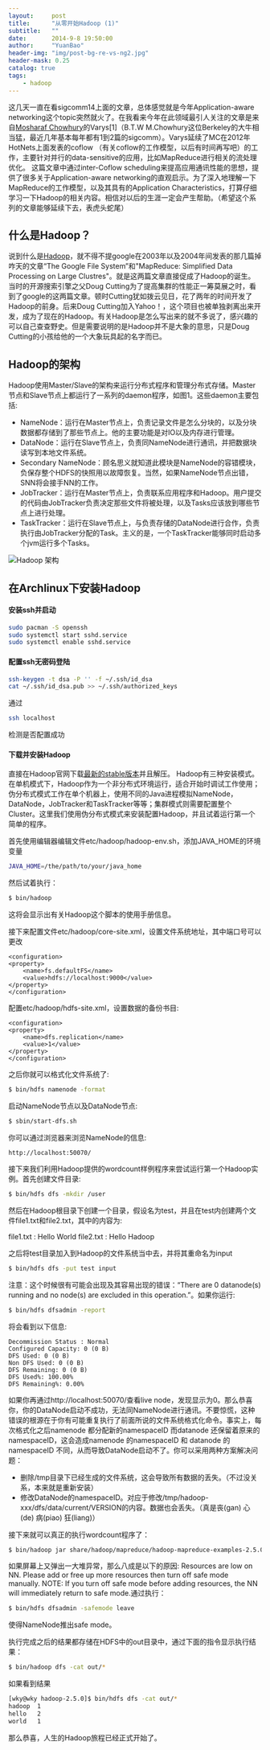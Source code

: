 ```yaml
---
layout:     post
title:      "从零开始Hadoop (1)"
subtitle:   ""
date:       2014-9-8 19:50:00
author:     "YuanBao"
header-img: "img/post-bg-re-vs-ng2.jpg"
header-mask: 0.25
catalog: true
tags:
    - hadoop
---
```


这几天一直在看sigcomm14上面的文章，总体感觉就是今年Application-aware networking这个topic突然就火了。在我看来今年在此领域最引人关注的文章是来自[Mosharaf Chowhury](http://www.mosharaf.com/)的Varys[1]（B.T.W  M.Chowhury这位Berkeley的大牛相当猛，最近几年基本每年都有1到2篇的sigcomm）。Varys延续了MC在2012年HotNets上面发表的coflow （有关coflow的工作模型，以后有时间再写吧）的工作，主要针对并行的data-sensitive的应用，比如MapReduce进行相关的流处理优化。
这篇文章中通过inter-Coflow scheduling来提高应用通讯性能的思想，提供了很多关于Application-aware networking的直观启示。为了深入地理解一下MapReduce的工作模型，以及其具有的Application Characteristics，打算仔细学习一下Hadoop的相关内容。相信对以后的生涯一定会产生帮助。（希望这个系列的文章能够延续下去，表虎头蛇尾）

## 什么是Hadoop？
说到什么是[Hadoop](http://hadoop.apache.org/)，就不得不提google在2003年以及2004年间发表的那几篇掉咋天的文章“The Google File System”和"MapReduce: Simplified Data Processing on Large Clustres"。就是这两篇文章直接促成了Hadoop的诞生。当时的开源搜索引擎之父Doug Cutting为了提高集群的性能正一筹莫展之时，看到了google的这两篇文章。顿时Cutting犹如拨云见日，花了两年的时间开发了Hadoop的前身。后来Doug Cutting加入Yahoo！，这个项目也被单独剥离出来开发，成为了现在的Hadoop。有关Hadoop是怎么写出来的就不多说了，感兴趣的可以自己查查野史。但是需要说明的是Hadoop并不是大象的意思，只是Doug Cutting的小孩给他的一个大象玩具起的名字而已。

## Hadoop的架构
Hadoop使用Master/Slave的架构来运行分布式程序和管理分布式存储。Master节点和Slave节点上都运行了一系列的daemon程序，如图1。这些daemon主要包括:

 - NameNode：运行在Master节点上，负责记录文件是怎么分块的，以及分块数据都存储到了那些节点上。他的主要功能是对IO以及内存进行管理。
 - DataNode：运行在Slave节点上，负责同NameNode进行通讯，并把数据块读写到本地文件系统。
 - Secondary NameNode：顾名思义就知道此模块是NameNode的容错模块，负保存整个HDFS的快照用以故障恢复。当然，如果NameNode节点出错，SNN将会接手NN的工作。
 - JobTracker：运行在Master节点上，负责联系应用程序和Hadoop。用户提交的代码由JobTracker负责决定那些文件将被处理，以及Tasks应该放到哪些节点上进行处理。
 - TaskTracker：运行在Slave节点上，与负责存储的DataNode进行合作，负责执行由JobTracker分配的Task。主义的是，一个TaskTracker能够同时启动多个jvm运行多个Tasks。

![Hadoop 架构](/img/Hadoop.png)

## 在Archlinux下安装Hadoop
#### 安装ssh并启动

```bash
sudo pacman -S openssh
sudo systemctl start sshd.service
sudo systemctl enable sshd.service
```

#### 配置ssh无密码登陆

```bash
ssh-keygen -t dsa -P '' -f ~/.ssh/id_dsa
cat ~/.ssh/id_dsa.pub >> ~/.ssh/authorized_keys
```

通过

```bash	
ssh localhost
```

检测是否配置成功

#### 下载并安装Hadoop
直接在Hadoop官网下载[最新的stable版本](http://apache.mirrors.pair.com/hadoop/common/)并且解压。
Hadoop有三种安装模式。在单机模式下，Hadoop作为一个非分布式环境运行，适合开始时调试工作使用；伪分布式模式工作在单个机器上，使用不同的Java进程模拟NameNode，DataNode，JobTracker和TaskTracker等等；集群模式则需要配置整个Cluster。这里我们使用伪分布式模式来安装配置Hadoop，并且试着运行第一个简单的程序。

首先使用编辑器编辑文件etc/hadoop/hadoop-env.sh，添加JAVA_HOME的环境变量

```bash
JAVA_HOME=/the/path/to/your/java_home
```
然后试着执行：

```bash	
$ bin/hadoop
```
这将会显示出有关Hadoop这个脚本的使用手册信息。

接下来配置文件etc/hadoop/core-site.xml，设置文件系统地址，其中端口号可以更改

```
<configuration>
<property>
    <name>fs.defaultFS</name>
    <value>hdfs://localhost:9000</value>
</property>
</configuration>
```

配置etc/hadoop/hdfs-site.xml，设置数据的备份书目:

```
<configuration>
<property>
    <name>dfs.replication</name>
    <value>1</value>
</property>
</configuration>
```
之后你就可以格式化文件系统了:

```bash
$ bin/hdfs namenode -format
```
启动NameNode节点以及DataNode节点:

```bash
$ sbin/start-dfs.sh
```
你可以通过浏览器来浏览NameNode的信息:

```
http://localhost:50070/
```
接下来我们利用Hadoop提供的wordcount样例程序来尝试运行第一个Hadoop实例。首先创建文件目录:

```bash
$ bin/hdfs dfs -mkdir /user
```
然后在Hadoop根目录下创建一个目录，假设名为test，并且在test内创建两个文件file1.txt和file2.txt，其中的内容为:

file1.txt : Hello World
file2.txt : Hello Hadoop

之后将test目录加入到Hadoop的文件系统当中去，并将其重命名为input

```bash
$ bin/hdfs dfs -put test input
```
注意：这个时候很有可能会出现及其容易出现的错误：“There are 0 datanode(s) running and no node(s) are excluded in this operation.”。如果你运行:

```bash
$ bin/hdfs dfsadmin -report
```
将会看到以下信息:

```
Decommission Status : Normal
Configured Capacity: 0 (0 B)
DFS Used: 0 (0 B)
Non DFS Used: 0 (0 B)
DFS Remaining: 0 (0 B)
DFS Used%: 100.00%
DFS Remaining%: 0.00%
```

如果你再通过http://localhost:50070/查看live node，发现显示为0。那么恭喜你，你的DataNode启动不成功，无法同NameNode进行通讯。不要惊慌，这种错误的根源在于你有可能重复执行了前面所说的文件系统格式化命令。事实上，每次格式化之后namenode 都分配新的namespaceID 而datanode 还保留着原来的namespaceID，这会造成namenode 的namespaceID 和 datanode 的namespaceID 不同，从而导致DataNode启动不了。你可以采用两种方案解决问题：

 - 删除/tmp目录下已经生成的文件系统，这会导致所有数据的丢失。（不过没关系，本来就是重新安装）
 - 修改DataNode的namespaceID。对应于修改/tmp/hadoop-xxx/dfs/data/current/VERSION的内容。数据也会丢失。（真是丧(gan) 心(de) 病(piao) 狂(liang)）


接下来就可以真正的执行wordcount程序了：

```bash	
$ bin/hadoop jar share/hadoop/mapreduce/hadoop-mapreduce-examples-2.5.0.jar wordcount input out
```
如果屏幕上又弹出一大堆异常，那么八成是以下的原因: Resources are low on NN. Please add or free up more resources then turn off safe mode manually. NOTE:  If you turn off safe mode before adding resources, the NN will immediately return to safe mode.通过执行：

```bash
$ bin/hdfs dfsadmin -safemode leave
```
使得NameNode推出safe mode。

执行完成之后的结果都存储在HDFS中的out目录中，通过下面的指令显示执行结果：

```bash
$ bin/hadoop dfs -cat out/*
```
如果看到结果

```bash
[wky@wky hadoop-2.5.0]$ bin/hdfs dfs -cat out/*
hadoop	1
hello	2
world	1
```

那么恭喜，人生的Hadoop旅程已经正式开始了。
	
	


	

	
	
	

